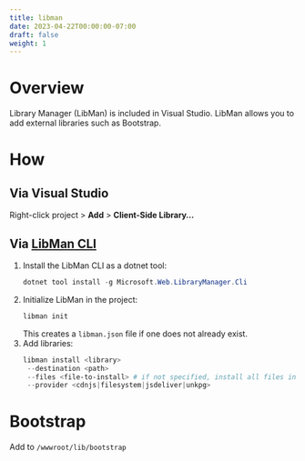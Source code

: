 ```yaml
---
title: libman
date: 2023-04-22T00:00:00-07:00
draft: false
weight: 1
---
```


# Overview
Library Manager (LibMan) is included in Visual Studio. LibMan allows you to add external libraries such as Bootstrap.  


# How
## Via Visual Studio
Right-click project > **Add** > **Client-Side Library…**

## Via [LibMan CLI](https://learn.microsoft.com/en-us/aspnet/core/client-side/libman/libman-cli?view=aspnetcore-7.0)
1. Install the LibMan CLI as a dotnet tool:
   ```powershell
   dotnet tool install -g Microsoft.Web.LibraryManager.Cli
   ```
2. Initialize LibMan in the project:
   ```powershell
   libman init
   ```
   This creates a `libman.json` file if one does not already exist.
3. Add libraries:
   ```powershell
   libman install <library>
    --destination <path>
    --files <file-to-install> # if not specified, install all files in package
    --provider <cdnjs|filesystem|jsdeliver|unkpg>
   ```

# Bootstrap
Add to `/wwwroot/lib/bootstrap`
